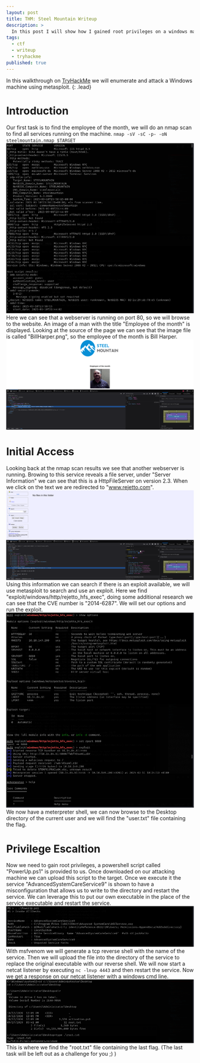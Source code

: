 ```yaml
---
layout: post
title: THM: Steel Mountain Writeup
description: >
  In this post I will show how I gained root privileges on a windows machine.
tags:
  - ctf
  - writeup
  - tryhackme
published: true
---
```


In this walkthrough on [TryHackMe](https://tryhackme.com/room/steelmountain) we will enumerate and attack a Windows machine using metasploit. 
{: .lead}

# Introduction
Our first task is to find the employee of the month, we will do an nmap scan to find all services running on the machine.
``nmap -sV -sC -p- -oN steelmountain.nmap $TARGET``
![nmap-scan](/uploads/posts/steelmountain/nmap.png)
Here we can see that a webserver is running on port 80, so we will browse to the website. An image of a man with the title "Employee of the month" is displayed. Looking at the source of the page we can see that the image file is called "BillHarper.png", so the employee of the month is Bill Harper.
![website](/uploads/posts/steelmountain/website.png)

# Initial Access
Looking back at the nmap scan results we see that another webserver is running. Browing to this service reveals a file server, under "Server Information" we can see that this is a HttpFileServer on version 2.3. When we click on the text we are redirected to "www.rejetto.com". 
![fileserver](/uploads/posts/steelmountain/fileserver.png)
Using this information we can search if there is an exploit available, we will use metasploit to search and use an exploit. Here we find "exploit/windows/http/rejetto_hfs_exec", doing some additional research we can see that the CVE number is "2014-6287". We will set our options and run the exploit.
![exploit](/uploads/posts/steelmountain/exploit.png)
We now have a meterpreter shell, we can now browse to the Desktop directory of the current user and we will find the "user.txt" file containing the flag.

# Privilege Escaltion
Now we need to gain root privileges, a powershell script called "PowerUp.ps1" is provided to us. Once downloaded on our attacking machine we can upload this script to the target. Once we execute it the service "AdvancedSystemCareService9" is shown to have a misconfiguration that allows us to write to the directory and restart the service. We can leverage this to put our own executable in the place of the service executable and restart the service.
![powerup](/uploads/posts/steelmountain/powerup.png)
With msfvenom we will generate a tcp reverse shell with the name of the service. Then we will upload the file into the directory of the service to replace the original executable with our reverse shell. We will now start a netcat listener by executing ``nc -lnvp 4443`` and then restart the service.
Now we get a response on our netcat listener with a windows cmd line.
![reverseshell](/uploads/posts/steelmountain/reverseshell.png)
This is where we find the "root.txt" file containing the last flag. (The last task will be left out as a challenge for you ;) )